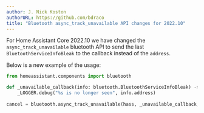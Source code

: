 ```yaml
---
author: J. Nick Koston
authorURL: https://github.com/bdraco
title: "Bluetooth async_track_unavailable API changes for 2022.10"
---
```


For Home Assistant Core 2022.10 we have changed the `async_track_unavailable` bluetooth API to send the last `BluetoothServiceInfoBleak` to the callback instead of the `address`.

Below is a new example of the usage:

```python
from homeassistant.components import bluetooth

def _unavailable_callback(info: bluetooth.BluetoothServiceInfoBleak) -> None:
    _LOGGER.debug("%s is no longer seen", info.address)
   
cancel = bluetooth.async_track_unavailable(hass, _unavailable_callback, "44:44:33:11:23:42", connectable=True)
```

